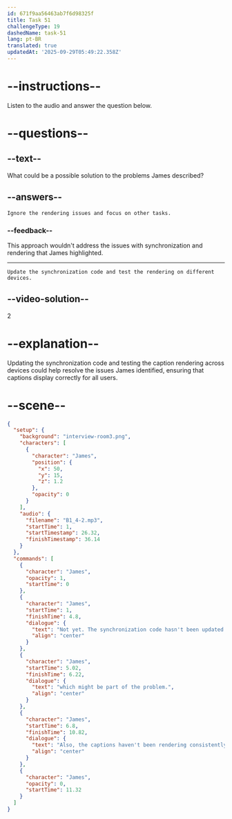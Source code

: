 ```yaml
---
id: 671f9aa56463ab7f6d98325f
title: Task 51
challengeType: 19
dashedName: task-51
lang: pt-BR
translated: true
updatedAt: '2025-09-29T05:49:22.358Z'
---
```


<!-- (Audio) James: Not yet. The synchronization code hasn't been updated in a while, which might be part of the problem. Also, the captions haven't been rendering consistently across different devices. -->

<!-- SPEAKING -->

# --instructions--

Listen to the audio and answer the question below.

# --questions--

## --text--

What could be a possible solution to the problems James described?

## --answers--

`Ignore the rendering issues and focus on other tasks.`

### --feedback--

This approach wouldn't address the issues with synchronization and rendering that James highlighted.

---

`Update the synchronization code and test the rendering on different devices.`

## --video-solution--

2

# --explanation--

Updating the synchronization code and testing the caption rendering across devices could help resolve the issues James identified, ensuring that captions display correctly for all users.

# --scene--

```json
{
  "setup": {
    "background": "interview-room3.png",
    "characters": [
      {
        "character": "James",
        "position": {
          "x": 50,
          "y": 15,
          "z": 1.2
        },
        "opacity": 0
      }
    ],
    "audio": {
      "filename": "B1_4-2.mp3",
      "startTime": 1,
      "startTimestamp": 26.32,
      "finishTimestamp": 36.14
    }
  },
  "commands": [
    {
      "character": "James",
      "opacity": 1,
      "startTime": 0
    },
    {
      "character": "James",
      "startTime": 1,
      "finishTime": 4.8,
      "dialogue": {
        "text": "Not yet. The synchronization code hasn't been updated in a while,",
        "align": "center"
      }
    },
    {
      "character": "James",
      "startTime": 5.02,
      "finishTime": 6.22,
      "dialogue": {
        "text": "which might be part of the problem.",
        "align": "center"
      }
    },
    {
      "character": "James",
      "startTime": 6.8,
      "finishTime": 10.82,
      "dialogue": {
        "text": "Also, the captions haven't been rendering consistently across different devices.",
        "align": "center"
      }
    },
    {
      "character": "James",
      "opacity": 0,
      "startTime": 11.32
    }
  ]
}
```
